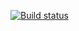 [![Build status](https://ci.appveyor.com/api/projects/status/1odi74n4lsfwu47f?svg=true)](https://ci.appveyor.com/project/arbprog/ajs-containers-set)